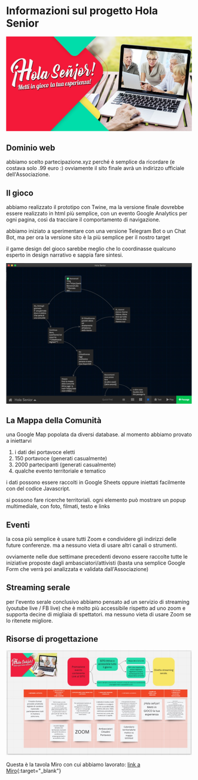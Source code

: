 # Informazioni sul progetto Hola Senior

![](assets/banner_HolaSenior.jpg)

## Dominio web
abbiamo scelto partecipazione.xyz perché è semplice da ricordare (e costava solo .99 euro :) ovviamente il sito finale avrà un indirizzo ufficiale dell'Associazione.

## Il gioco
abbiamo realizzato il prototipo con Twine,
ma la versione finale dovrebbe essere realizzato in html più semplice, con un evento Google Analytics per ogni pagina, così da tracciare il comportamento di navigazione.

abbiamo iniziato a sperimentare con una versione Telegram Bot o un Chat Bot, ma per ora la versione sito è la più semplice per il nostro target

il game design del gioco sarebbe meglio che lo coordinasse qualcuno esperto in design narrativo e sappia fare sintesi.

![](assets/gioco_diagramma.jpg)

## La Mappa della Comunità
una Google Map popolata da diversi database.
al momento abbiamo provato a iniettarvi
1. i dati dei portavoce eletti
2. 150 portavoce (generati casualmente)
3. 2000 partecipanti (generati casualmente)
4. qualche evento territoriale e tematico

i dati possono essere raccolti in Google Sheets oppure iniettati facilmente con del codice Javascript.

si possono fare ricerche territoriali.
ogni elemento può mostrare un popup multimediale, con foto, filmati, testo e links

## Eventi
la cosa più semplice è usare tutti Zoom e condividere gli indirizzi delle future conferenze. ma a nessuno vieta di usare altri canali o strumenti.

ovviamente nelle due settimane precedenti devono essere raccolte tutte le iniziative proposte dagli ambasciatori/attivisti (basta una semplice Google Form che verrà poi analizzata e validata dall'Associazione)

## Streaming serale
per l'evento serale conclusivo abbiamo pensato ad un servizio di streaming (youtube live / FB live) che è molto più accessibile rispetto ad uno zoom e supporta decine di migliaia di spettatori. ma nessuno vieta di usare Zoom se lo ritenete migliore.

## Risorse di progettazione

![](assets/miro.jpg)

Questa è la tavola Miro con cui abbiamo lavorato:
[link a Miro](https://miro.com/app/board/o9J_lPYKZo0=/?moveToWidget=3074457356099431355&cot=14){:target="_blank"}

